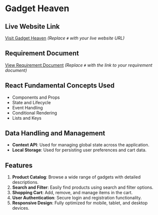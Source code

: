 # Gadget Heaven

## Live Website Link
[Visit Gadget Heaven](#) *(Replace `#` with your live website URL)*

## Requirement Document
[View Requirement Document](#) *(Replace `#` with the link to your requirement document)*

## React Fundamental Concepts Used
- Components and Props
- State and Lifecycle
- Event Handling
- Conditional Rendering
- Lists and Keys

## Data Handling and Management
- **Context API**: Used for managing global state across the application.
- **Local Storage**: Used for persisting user preferences and cart data.

## Features
1. **Product Catalog**: Browse a wide range of gadgets with detailed descriptions.
2. **Search and Filter**: Easily find products using search and filter options.
3. **Shopping Cart**: Add, remove, and manage items in the cart.
4. **User Authentication**: Secure login and registration functionality.
5. **Responsive Design**: Fully optimized for mobile, tablet, and desktop devices.